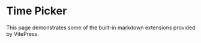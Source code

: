# Time Picker

This page demonstrates some of the built-in markdown extensions provided by VitePress.